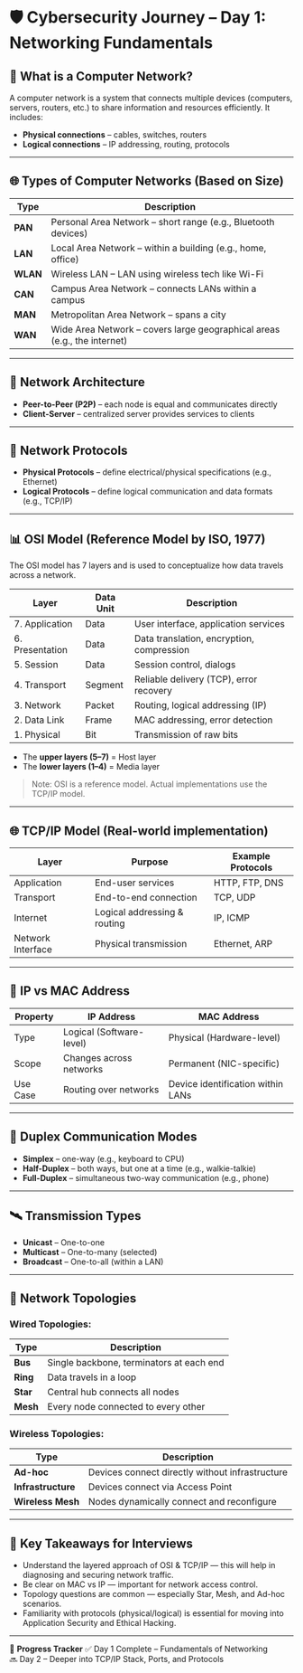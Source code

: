 # 🛡️ Cybersecurity Journey – Day 1: Networking Fundamentals

## 🧠 What is a Computer Network?

A computer network is a system that connects multiple devices (computers, servers, routers, etc.) to share information and resources efficiently. It includes:

- **Physical connections** – cables, switches, routers
- **Logical connections** – IP addressing, routing, protocols

---

## 🌐 Types of Computer Networks (Based on Size)

| Type     | Description                                                              |
| -------- | ------------------------------------------------------------------------ |
| **PAN**  | Personal Area Network – short range (e.g., Bluetooth devices)            |
| **LAN**  | Local Area Network – within a building (e.g., home, office)              |
| **WLAN** | Wireless LAN – LAN using wireless tech like Wi-Fi                        |
| **CAN**  | Campus Area Network – connects LANs within a campus                      |
| **MAN**  | Metropolitan Area Network – spans a city                                 |
| **WAN**  | Wide Area Network – covers large geographical areas (e.g., the internet) |

---

## 🧱 Network Architecture

- **Peer-to-Peer (P2P)** – each node is equal and communicates directly
- **Client-Server** – centralized server provides services to clients

---

## 🔁 Network Protocols

- **Physical Protocols** – define electrical/physical specifications (e.g., Ethernet)
- **Logical Protocols** – define logical communication and data formats (e.g., TCP/IP)

---

## 📊 OSI Model (Reference Model by ISO, 1977)

The OSI model has 7 layers and is used to conceptualize how data travels across a network.

| Layer           | Data Unit | Description                               |
| --------------- | --------- | ----------------------------------------- |
| 7. Application  | Data      | User interface, application services      |
| 6. Presentation | Data      | Data translation, encryption, compression |
| 5. Session      | Data      | Session control, dialogs                  |
| 4. Transport    | Segment   | Reliable delivery (TCP), error recovery   |
| 3. Network      | Packet    | Routing, logical addressing (IP)          |
| 2. Data Link    | Frame     | MAC addressing, error detection           |
| 1. Physical     | Bit       | Transmission of raw bits                  |

- The **upper layers (5–7)** = Host layer
- The **lower layers (1–4)** = Media layer

> Note: OSI is a reference model. Actual implementations use the TCP/IP model.

---

## 🌐 TCP/IP Model (Real-world implementation)

| Layer             | Purpose                      | Example Protocols |
| ----------------- | ---------------------------- | ----------------- |
| Application       | End-user services            | HTTP, FTP, DNS    |
| Transport         | End-to-end connection        | TCP, UDP          |
| Internet          | Logical addressing & routing | IP, ICMP          |
| Network Interface | Physical transmission        | Ethernet, ARP     |

---

## 🧾 IP vs MAC Address

| Property | IP Address               | MAC Address                       |
| -------- | ------------------------ | --------------------------------- |
| Type     | Logical (Software-level) | Physical (Hardware-level)         |
| Scope    | Changes across networks  | Permanent (NIC-specific)          |
| Use Case | Routing over networks    | Device identification within LANs |

---

## 🔁 Duplex Communication Modes

- **Simplex** – one-way (e.g., keyboard to CPU)
- **Half-Duplex** – both ways, but one at a time (e.g., walkie-talkie)
- **Full-Duplex** – simultaneous two-way communication (e.g., phone)

---

## 🛰️ Transmission Types

- **Unicast** – One-to-one
- **Multicast** – One-to-many (selected)
- **Broadcast** – One-to-all (within a LAN)

---

## 🔌 Network Topologies

### Wired Topologies:

| Type     | Description                              |
| -------- | ---------------------------------------- |
| **Bus**  | Single backbone, terminators at each end |
| **Ring** | Data travels in a loop                   |
| **Star** | Central hub connects all nodes           |
| **Mesh** | Every node connected to every other      |

### Wireless Topologies:

| Type               | Description                                     |
| ------------------ | ----------------------------------------------- |
| **Ad-hoc**         | Devices connect directly without infrastructure |
| **Infrastructure** | Devices connect via Access Point                |
| **Wireless Mesh**  | Nodes dynamically connect and reconfigure       |

---

## 🔑 Key Takeaways for Interviews

- Understand the layered approach of OSI & TCP/IP — this will help in diagnosing and securing network traffic.
- Be clear on MAC vs IP — important for network access control.
- Topology questions are common — especially Star, Mesh, and Ad-hoc scenarios.
- Familiarity with protocols (physical/logical) is essential for moving into Application Security and Ethical Hacking.

---

📅 **Progress Tracker**
✅ Day 1 Complete – Fundamentals of Networking  
🔜 Day 2 – Deeper into TCP/IP Stack, Ports, and Protocols
